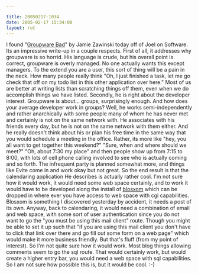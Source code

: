 ```yaml
---

title: 20050217-1034
date: 2005-02-17 15:34:00
layout: rut
---
```


I found "<a href='http://www.jwz.org/doc/groupware.html'>Groupware
Bad</a>" by Jamie Zawinski today off of Joel on Software.  Its an
impressive write-up in a couple respects.  First of all, it addresses
why groupware is so horrid.  His language is crude, but his overall
point is correct, groupware is overly managed.  No one actually wants
this except managers.  To the extend you are a user, this sort of
thing will be a pain in the neck.  How many people really think "Oh,
I just finished a task, let me go check that off on my todo list in
this other application over here."  Most of us are better at writing
lists than scratching things off them, even when we do accomplish
things we have listed.  Secondly, he is right about the developer
interest.  Groupware is about... groups, surprisingly enough.
And how does your average developer work in groups?  Well, he works
semi-independently and rather anarchically with some people many of
whom he has never met and certainly is not on the same network with.
He associates with his friends every day, but he is not on the
same network with them either.  And he really doesn't think about
his or plan his free time in the same way that you would schedule a
meeting in the office.  Rather, its more like "hey, you all want to
get together this weekend?" "Sure, when and where should we meet?"
"Oh, about 7:30 my place" and then people show up from 7:15 to 8:00,
with lots of cell phone calling involved to see who is actually
coming and so forth.  The infrequent party is planned somewhat
more, and things like Evite come in and work okay but not great.
So the end result is that the calendaring application He describes is
actually rather cool.  I'm not sure how it would work, it would need
some web space certainly, and to work it would have to be developed
along the install of <a href="http://www.blosxom.com/">blosxom</a>
which can be dropped in where ever you have access to web space with
cgi capabilities.  Blosxom is something I discovered yesterday by
accident, it needs a post of its own.  Anyway, back to calendaring,
it would need a combination of email and web space, with some sort
of user authentication since you do not want to go the "you must be
using this mail client" route.  Though you might be able to set it
up such that "if you are using this mail client you don't have to
click that link over there and go fill out some form on a web page"
which would make it more business friendly.  But that's fluff (from
my point of interest).  So I'm not quite sure how it would work.
Most blog things allowing comments seem to go the sql route.
That would certainly work, but would create a higher entry bar,
you would need a web space with sql capabilities.  So I am not sure
how possible this is, but it would be cool. :-)

